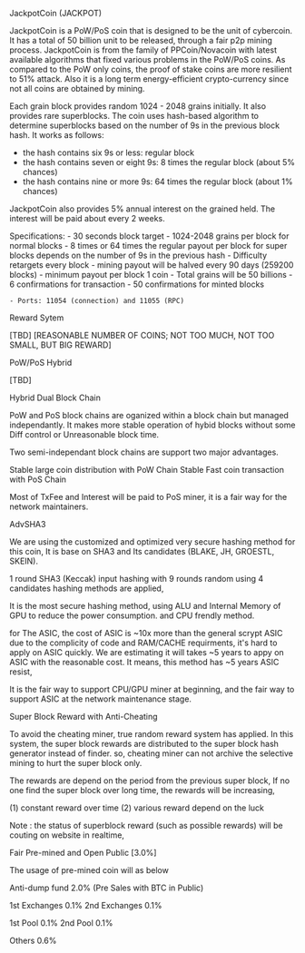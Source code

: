 JackpotCoin (JACKPOT) 

JackpotCoin is a PoW/PoS coin that is designed to be the unit of cybercoin. It has a total of 50 billion unit to be released, through a fair p2p mining process. JackpotCoin is from the family of PPCoin/Novacoin with latest available algorithms that fixed various problems in the PoW/PoS coins. As compared to the PoW only coins, the proof of stake coins are more resilient to 51% attack. Also it is a long term energy-efficient crypto-currency since not all coins are obtained by mining.

Each grain block provides random 1024 - 2048 grains initially. It also provides rare superblocks. The coin uses hash-based algorithm to determine superblocks based on the number of 9s in the previous block hash. It works as follows:
- the hash contains six 9s or less: regular block
- the hash contains seven or eight 9s: 8 times the regular block (about 5% chances)
- the hash contains nine or more 9s: 64 times the regular block (about 1% chances)

JackpotCoin also provides 5% annual interest on the grained held. The interest will be paid about every 2 weeks.

Specifications:
	- 30 seconds block target
	- 1024-2048 grains per block for normal blocks
	- 8 times or 64 times the regular payout per block for super blocks depends on the number of 9s in the previous hash
	- Difficulty retargets every block 
	- mining payout will be halved every 90 days (259200 blocks)
	- minimum payout per block 1 coin
	- Total grains will be 50 billions
	- 6 confirmations for transaction
	- 50 confirmations for minted blocks

	- Ports: 11054 (connection) and 11055 (RPC)


Reward Sytem 

   [TBD]
   [REASONABLE NUMBER OF COINS; NOT TOO MUCH, NOT TOO SMALL, BUT BIG REWARD]
   

PoW/PoS Hybrid
   
   [TBD]



Hybrid Dual Block Chain 

   PoW and PoS block chains are oganized within a block chain but managed independantly. 
   It makes more stable operation of hybid blocks without some Diff control or 
   Unreasonable block time. 
   
   Two semi-independant block chains are support two major advantages. 
   
   Stable large coin distribution with PoW Chain
   Stable Fast coin transaction with PoS Chain

   Most of TxFee and Interest will be paid to PoS miner, it is a fair way for the network
   maintainers.
   


AdvSHA3

   We are using the customized and optimized very secure hashing method for this coin, 
   It is base on SHA3 and Its candidates (BLAKE, JH, GROESTL, SKEIN). 

   1 round SHA3 (Keccak) input hashing with 
   9 rounds random using 4  candidates hashing methods are applied,
   
   It is the most secure hashing method, using ALU and Internal Memory of GPU to reduce
   the power consumption. and CPU frendly method. 
  
   for The ASIC, the cost of ASIC is ~10x more than the general scrypt ASIC due to 
   the complicity of code and RAM/CACHE requirments, it's hard to apply on ASIC quickly.
   We are estimating it will takes ~5 years to appy on ASIC with the reasonable cost.
   It means, this method has ~5 years ASIC resist, 
   
   It is the fair way to support CPU/GPU miner at beginning, and 
   the fair way to support ASIC at the network maintenance stage.
   

   
Super Block Reward with Anti-Cheating

   To avoid the cheating miner, true random reward system has applied. 
   In this system, the super block rewards are distributed to the super block hash generator
   instead of finder. so, cheating miner can not archive the selective mining 
   to hurt the super block only.
   
   The rewards are depend on the period from the previous super block, 
   If no one find the super block over long time, the rewards will be increasing,
   
   (1) constant reward over time
   (2) various reward depend on the luck
   
   Note : the status of superblock reward (such as possible rewards) will be couting on 
          website in realtime,
          
          

Fair Pre-mined and Open Public [3.0%]

   The usage of pre-mined coin will as below 
   
   Anti-dump fund   2.0%   (Pre Sales with BTC in Public)
   
   1st Exchanges    0.1%
   2nd Exchanges    0.1%
   
   1st Pool         0.1%
   2nd Pool         0.1%
   
   Others           0.6%
   
